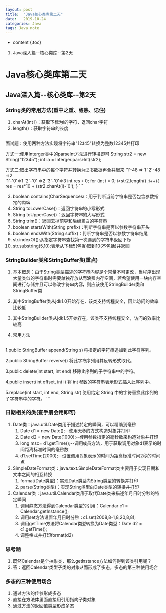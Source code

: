 ```yaml
---
layout: post
title:  "Java核心类库第二天"
date:   2019-10-24
categories: Java
tags: Java note
---
```


* content
{:toc}

1. Java深入篇--核心类库--第2天










# Java核心类库第二天
## Java深入篇--核心类库--第2天
### String类的常用方法(重中之重、练熟、记住)
1. charAt(int i)：获取下标为i的字符，返回char字符
2. length()：获取字符串的长度  
    ```
面试题：使用两种方法实现将字符串"12345"转换为整数12345并打印

方式一:使用Interger类中的parseInt方法进行转换即可
String str2 = new String("12345");
int ia = Interger.parseInt(str2);

方式二:取出字符串中的每个字符并转换为证书数据再合并起来
'1'-48 => 1  '2'-48 =>2  
'1'-'0'=>1   '2'-'0' =>2  '3'-'0'=>3
int res = 0;
for (int i = 0; i<str2.length() ;i++){
    res = res*10 + (str2.charAt(i)-'0');
}
    ```

3. boolean contains(CharSequences)：用于判断当前字符串是否包含参数指定的内容
4. String toLowerCase()：返回字符串的小写形式
5. String toUpperCase()：返回字符串的大写形式
6. String trim()：返回去掉前导和后继空白的字符串
7. boolean startsWith(String prefix)：判断字符串是否以参数字符串开头
8. boolean endsWith(String suffix)：判断字符串是否以参数字符串结尾
9. str.indexOf():从指定字符串查找第一次遇到的字符串返回下标
10. str.substring(5,10):表示从下标5(包括)取到10(不包括)并返回

### StringBuilder类和StringBuffer类(重点)
1. 基本概念：由于String类型描述的字符串内容是个常量不可更改，当程序出现大量类似的字符串时需要单独存放从而浪费内存空间，若希望使用一块内存空间进行存储并且可以修改字符串内容，则应该使用StringBuilder类和StringBuffer类
2. 其中StringBuffer类从jdk1.0开始存在，该类支持线程安全，因此访问的效率比较低
3. 其中StringBuilder类从jdk1.5开始存在，该类不支持线程安全，访问的效率比较高
4. 常用方法

    ```
1.public StringBuffer append(String s)
将指定的字符串追加到此字符序列。

2.public StringBuffer reverse()
将此字符序列用其反转形式取代。

3.public delete(int start, int end)
移除此序列的子字符串中的字符。

4.public insert(int offset, int i)
将 int 参数的字符串表示形式插入此序列中。

5.replace(int start, int end, String str)
使用给定 String 中的字符替换此序列的子字符串中的字符。
    ```

### 日期相关的类(查手册会用即可)
1. Date类：java.util.Date类用于描述特定的瞬间，可以精确到毫秒
    1. Date d1 = new Date();--使用无参的方式构造对象并打印
    2. Date d2 = new Date(1000);--使用参数指定的毫秒数来构造对象并打印
    3. long msc= d1.getTime();--调用成员方法，用于获取调用对象d1表示的时间距离标准时间的毫秒数
    4. d1.setTime(2000);--设置调用对象表示的时间为距离标准时间2秒的时间点
2. SimpleDateFormat类：java.text.SimpleDateFormat类主要用于实现日期和文本之间的相互转换
    1. format(Date类型)：实现Date类型向String类型的转换并打印
    2. parse(String类型)：实现String类型向Date类型的转换并打印
3. Calendar类：java.util.Calendar类用于取代Date类来描述年月日时分秒的特定瞬间
    1. 调用静态方法得到Calendar类型的引用：Calendar c1 = Calendar.getInstance();
    2. 调用set方法设置年月日时分秒：c1.set(2008,8-1,8,20,8,8);
    3. 调用getTime方法将Calendar类型转换为Date类型：Date d2 = c1.getTime();
    4. 调整格式并打印format(d2)

### 思考题
1. 既然Calendar是个抽象类，那么getInstance方法如何得到该类引用呢？
2. 答：返回Calendar类型子类的对象从而形成了多态，多态的第三种使用场合

### 多态的三种使用场合
1. 通过方法的传参形成多态
2. 直接在方法体里面直接用引用指向子类对象
3. 通过方法的返回值类型形成多态





















